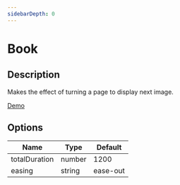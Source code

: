 ```yaml
---
sidebarDepth: 0
---
```


# Book

## Description

Makes the effect of turning a page to display next image.

[Demo](../../../demos/transitions/book)

## Options

| Name | Type | Default |
|------|------|---------|
| totalDuration | number | 1200 |
| easing | string | ease-out |
